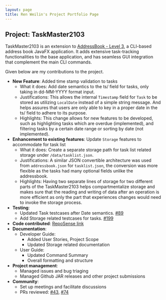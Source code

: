 ```yaml
---
layout: page
title: Ren Weilin's Project Portfolio Page
---
```

## Project: TaskMaster2103

TaskMaster2103 is an extension to [AddressBook - Level 3](https://se-education.org/addressbook-level3/), a CLI-based address book JavaFX application.
It adds extensive task-tracking functionalities to the base application, and has seamless GUI integration that complement the main CLI commands.

Given below are my contributions to the project.

- **New Feature**: Added time stamp validation to tasks
  - What it does: Add date semantics to the ts/ field for tasks, only taking in dd-MM-YYYY format input.
  - Justifications: This allows the internal `Timestamp` field for `Task` to be stored as utilizing `LocalDate` instead of a simple string message. And helps assures that users
  are only able to key in a proper date in the ts/ field to adhere to its purpose.
  - Highlights: This change allows for new features to be developed, such as highlighting tasks which are overdue (implemented), and filtering tasks by a certain date range or sorting by date (not implemented).
- **Enhancement to existing features**: Update `Storage` features to accommodate for task list
  - What it does: Create a separate storage path for task list related storage under `/data/tasklist.json`.
  - Justifications: A similar JSON convertible architecture was used from `addressbook.json` for `tasklist.json`, the conversion was more flexible as the tasks had many optional fields unlike the addressbook.
  - Highlights: Having two separate lines of storage for two different parts of the TaskMaster2103 helps compartmentalize storage and makes sure that the reading and writing of data after an operation is more efficient as only the part that experiences changes would need to invoke the storage process.
- **Testing**:
  - Updated Task testcases after Date semantics. [#89](https://github.com/AY2122S1-CS2103-F09-2/tp/pull/89)
  - Add Storage related testcases for tasks. [#199](https://github.com/AY2122S1-CS2103-F09-2/tp/pull/199)
- **Code contributed**: [RepoSense link](https://nus-cs2103-ay2122s1.github.io/tp-dashboard/?search=&sort=groupTitle&sortWithin=title&timeframe=commit&mergegroup=&groupSelect=groupByRepos&breakdown=true&checkedFileTypes=docs~functional-code~test-code~other&since=2021-09-17&tabOpen=true&tabType=authorship&tabAuthor=wlren&tabRepo=AY2122S1-CS2103-F09-2%2Ftp%5Bmaster%5D&authorshipIsMergeGroup=false&authorshipFileTypes=docs~functional-code~test-code~other&authorshipIsBinaryFileTypeChecked=false)
- **Documentation**:
  - Developer Guide:
    - Added User Stories, Project Scope
    - Updated Storage related documentation
  - User Guide:
    - Updated Command Summary
    - Overall formatting and structure
- **Project management**:
  - Managed issues and bug triaging
  - Managed Github JAR releases and other project submissions
- **Community**:
  - Set up meetings and facilitate discussions
  - PRs reviewed: [#43](https://github.com/AY2122S1-CS2103-F09-2/tp/pull/43), [#74](https://github.com/AY2122S1-CS2103-F09-2/tp/pull/74)

